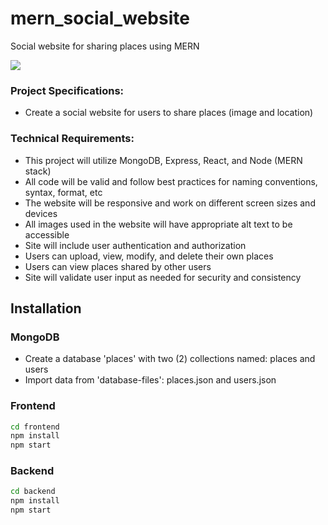 # mern_social_website
Social website for sharing places using MERN

![](https://media.giphy.com/media/v1.Y2lkPTc5MGI3NjExaHpya2U3d3VmenZ2NDJkMGRtbjFqZ2M2bHVmd3ZmdzlsM2V1NGFhcSZlcD12MV9pbnRlcm5hbF9naWZfYnlfaWQmY3Q9Zw/qemgG2GcgC4R1u7sHZ/giphy.gif)

### Project Specifications:

- Create a social website for users to share places (image and location)

### Technical Requirements:

- This project will utilize MongoDB, Express, React, and Node (MERN stack)
- All code will be valid and follow best practices for naming conventions, syntax, format, etc
- The website will be responsive and work on different screen sizes and devices
- All images used in the website will have appropriate alt text to be accessible
- Site will include user authentication and authorization
- Users can upload, view, modify, and delete their own places
- Users can view places shared by other users
- Site will validate user input as needed for security and consistency

## Installation

### MongoDB

- Create a database 'places' with two (2) collections named: places and users
- Import data from 'database-files': places.json and users.json

### Frontend

```bash
cd frontend
npm install
npm start
```

### Backend

```bash
cd backend
npm install
npm start
```
